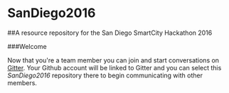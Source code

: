 # SanDiego2016
##A resource repository for the San Diego SmartCity Hackathon 2016

###Welcome

Now that you're a team member you can join and start conversations on [Gitter](https://gitter.im/). Your Github account will be linked to Gitter and you can select this _SanDiego2016_ repository there to begin communicating with other members.
